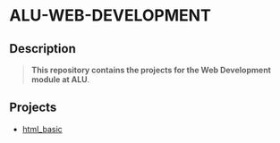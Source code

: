 # ALU-WEB-DEVELOPMENT

## Description

> **This repository contains the projects for the Web Development module at ALU**.

## Projects

* [html_basic](html_basic)

